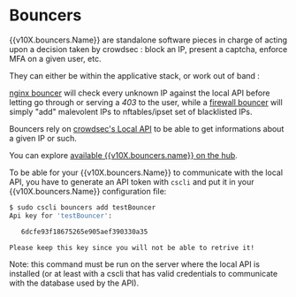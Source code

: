 # Bouncers


{{v10X.bouncers.Name}} are standalone software pieces in charge of acting upon a decision taken by crowdsec : block an IP, present a captcha, enforce MFA on a given user, etc.

They can either be within the applicative stack, or work out of band :

[nginx bouncer](https://github.com/crowdsecurity/cs-nginx-bouncer) will check every unknown IP against the local API before letting go through or serving a *403* to the user, while a [firewall bouncer](https://github.com/crowdsecurity/cs-firewall-bouncer) will simply "add" malevolent IPs to nftables/ipset set of blacklisted IPs.

Bouncers rely on [crowdsec's Local API](/Crowdsec/v1/localAPI/) to be able to get informations about a given IP or such.


You can explore [available {{v10X.bouncers.name}} on the hub]({{v10X.hub.bouncers_url}}).


To be able for your {{v10X.bouncers.Name}} to communicate with the local API, you have to generate an API token with `cscli` and put it in your {{v10X.bouncers.Name}} configuration file:

```bash
$ sudo cscli bouncers add testBouncer
Api key for 'testBouncer':

   6dcfe93f18675265e905aef390330a35

Please keep this key since you will not be able to retrive it!
```

Note: this command must be run on the server where the local API is installed (or at least with a cscli that has valid credentials to communicate with the database used by the API).